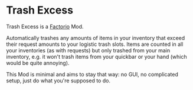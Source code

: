 # Trash Excess

Trash Excess is a [Factorio](https://factorio.com) Mod.

Automatically trashes any amounts of items in your inventory that exceed their request amounts to your logistic trash slots.
Items are counted in all your inventories (as with requests) but only trashed from your main inventory, e.g. it won't trash items from your quickbar or your hand (which would be quite annoying).

This Mod is minimal and aims to stay that way: no GUI, no complicated setup, just do what you're supposed to do.
